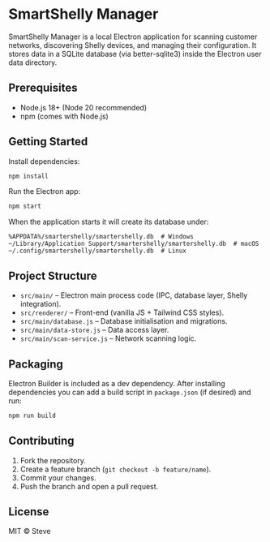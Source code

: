 # SmartShelly Manager

SmartShelly Manager is a local Electron application for scanning customer networks, discovering Shelly devices, and managing their configuration. It stores data in a SQLite database (via better-sqlite3) inside the Electron user data directory.

## Prerequisites

- Node.js 18+ (Node 20 recommended)
- npm (comes with Node.js)

## Getting Started

Install dependencies:

```bash
npm install
```

Run the Electron app:

```bash
npm start
```

When the application starts it will create its database under:

```
%APPDATA%/smartershelly/smartershelly.db  # Windows
~/Library/Application Support/smartershelly/smartershelly.db  # macOS
~/.config/smartershelly/smartershelly.db  # Linux
```

## Project Structure

- `src/main/` – Electron main process code (IPC, database layer, Shelly integration).
- `src/renderer/` – Front-end (vanilla JS + Tailwind CSS styles).
- `src/main/database.js` – Database initialisation and migrations.
- `src/main/data-store.js` – Data access layer.
- `src/main/scan-service.js` – Network scanning logic.

## Packaging

Electron Builder is included as a dev dependency. After installing dependencies you can add a build script in `package.json` (if desired) and run:

```bash
npm run build
```

## Contributing

1. Fork the repository.
2. Create a feature branch (`git checkout -b feature/name`).
3. Commit your changes.
4. Push the branch and open a pull request.

## License

MIT © Steve
